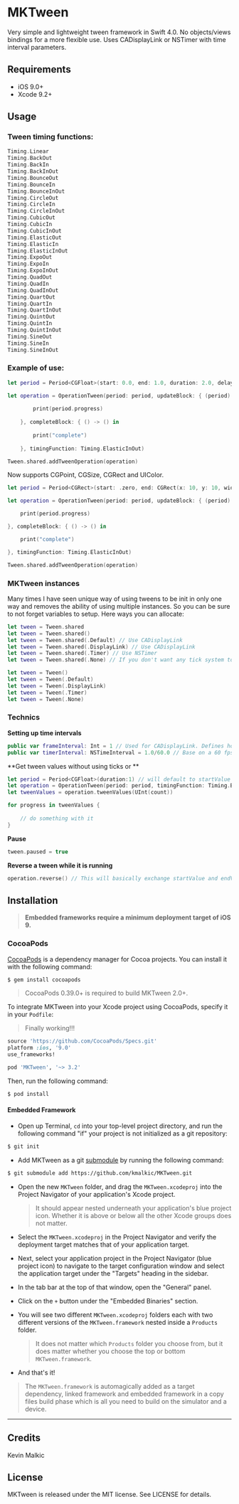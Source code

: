 # MKTween

Very simple and lightweight tween framework in Swift 4.0.
No objects/views bindings for a more flexible use.
Uses CADisplayLink or NSTimer with time interval parameters.

## Requirements
- iOS 9.0+
- Xcode 9.2+

## Usage

### Tween timing functions:

```swift
Timing.Linear
Timing.BackOut
Timing.BackIn
Timing.BackInOut
Timing.BounceOut
Timing.BounceIn
Timing.BounceInOut
Timing.CircleOut
Timing.CircleIn
Timing.CircleInOut
Timing.CubicOut
Timing.CubicIn
Timing.CubicInOut
Timing.ElasticOut
Timing.ElasticIn
Timing.ElasticInOut
Timing.ExpoOut
Timing.ExpoIn
Timing.ExpoInOut
Timing.QuadOut
Timing.QuadIn
Timing.QuadInOut
Timing.QuartOut
Timing.QuartIn
Timing.QuartInOut
Timing.QuintOut
Timing.QuintIn
Timing.QuintInOut
Timing.SineOut
Timing.SineIn
Timing.SineInOut
```

### Example of use:
```swift
let period = Period<CGFloat>(start: 0.0, end: 1.0, duration: 2.0, delay: 0.0)

let operation = OperationTween(period: period, updateBlock: { (period) -> () in
    
        print(period.progress)
    
    }, completeBlock: { () -> () in
        
        print("complete")
        
    }, timingFunction: Timing.ElasticInOut)

Tween.shared.addTweenOperation(operation)
```

Now supports CGPoint, CGSize, CGRect and UIColor.

```swift
let period = Period<CGRect>(start: .zero, end: CGRect(x: 10, y: 10, width: 100, height: 200), duration: 2.0, delay: 0.0)

let operation = OperationTween(period: period, updateBlock: { (period) -> () in

    print(period.progress)

}, completeBlock: { () -> () in

    print("complete")

}, timingFunction: Timing.ElasticInOut)

Tween.shared.addTweenOperation(operation)
```

### MKTween instances
Many times I have seen unique way of using tweens to be init in only one way and removes the ability of using multiple instances. So you can be sure to not forget variables to setup.
Here ways you can allocate:
```swift
let tween = Tween.shared
let tween = Tween.shared()
let tween = Tween.shared(.Default) // Use CADisplayLink 
let tween = Tween.shared(.DisplayLink) // Use CADisplayLink 
let tween = Tween.shared(.Timer) // Use NSTimer 
let tween = Tween.shared(.None) // If you don't want any tick system to use your own, calling update(timeStamp:) yourself

let tween = Tween()
let tween = Tween(.Default)
let tween = Tween(.DisplayLink)
let tween = Tween(.Timer)
let tween = Tween(.None)
```

### Technics
**Setting up time intervals**
```swift
public var frameInterval: Int = 1 // Used for CADisplayLink. Defines how many display frames must pass between each time the display link fires. Can check apple documentation.
public var timerInterval: NSTimeInterval = 1.0/60.0 // Base on a 60 fps rate by default.
```

**Get tween values without using ticks or **
```swift
let period = Period<CGFloat>(duration:1) // will default to startValue 0 and endValue to 1
let operation = OperationTween(period: period, timingFunction: Timing.BackInOut)
let tweenValues = operation.tweenValues(UInt(count))

for progress in tweenValues {
    
    // do something with it
}
```

**Pause**
```swift
tween.paused = true
```

**Reverse a tween while it is running**
```swift
operation.reverse() // This will basically exchange startValue and endValue, but will use the same time already progressed to animated the other side.
```

## Installation

> **Embedded frameworks require a minimum deployment target of iOS 9.**

### CocoaPods

[CocoaPods](http://cocoapods.org) is a dependency manager for Cocoa projects. You can install it with the following command:

```bash
$ gem install cocoapods
```

> CocoaPods 0.39.0+ is required to build MKTween 2.0+.

To integrate MKTween into your Xcode project using CocoaPods, specify it in your `Podfile`:

> Finally working!!!

```ruby
source 'https://github.com/CocoaPods/Specs.git'
platform :ios, '9.0'
use_frameworks!

pod 'MKTween', '~> 3.2'
```

Then, run the following command:

```bash
$ pod install
```

#### Embedded Framework

- Open up Terminal, `cd` into your top-level project directory, and run the following command "if" your project is not initialized as a git repository:

```bash
$ git init
```

- Add MKTween as a git [submodule](http://git-scm.com/docs/git-submodule) by running the following command:

```bash
$ git submodule add https://github.com/kmalkic/MKTween.git
```

- Open the new `MKTween` folder, and drag the `MKTween.xcodeproj` into the Project Navigator of your application's Xcode project.

    > It should appear nested underneath your application's blue project icon. Whether it is above or below all the other Xcode groups does not matter.

- Select the `MKTween.xcodeproj` in the Project Navigator and verify the deployment target matches that of your application target.
- Next, select your application project in the Project Navigator (blue project icon) to navigate to the target configuration window and select the application target under the "Targets" heading in the sidebar.
- In the tab bar at the top of that window, open the "General" panel.
- Click on the `+` button under the "Embedded Binaries" section.
- You will see two different `MKTween.xcodeproj` folders each with two different versions of the `MKTween.framework` nested inside a `Products` folder.

    > It does not matter which `Products` folder you choose from, but it does matter whether you choose the top or bottom `MKTween.framework`. 
    
- And that's it!

> The `MKTween.framework` is automagically added as a target dependency, linked framework and embedded framework in a copy files build phase which is all you need to build on the simulator and a device.

---

## Credits

Kevin Malkic

## License

MKTween is released under the MIT license. See LICENSE for details.
